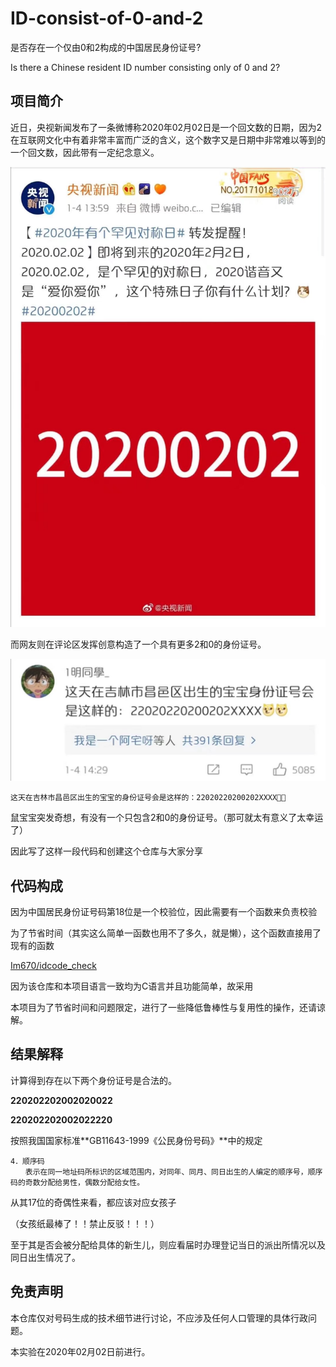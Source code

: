 # ID-consist-of-0-and-2

是否存在一个仅由0和2构成的中国居民身份证号?

Is there a Chinese resident ID number consisting only of 0 and 2?

## 项目简介

近日，央视新闻发布了一条微博称2020年02月02日是一个回文数的日期，因为2在互联网文化中有着非常丰富而广泛的含义，这个数字又是日期中非常难以等到的一个回文数，因此带有一定纪念意义。

![](Reference/Pic1.jpeg)

而网友则在评论区发挥创意构造了一个具有更多2和0的身份证号。

![](Reference/Pic2.jpeg)

```
这天在吉林市昌邑区出生的宝宝的身份证号会是这样的：22020220200202XXXX🐶🐶
```

鼠宝宝突发奇想，有没有一个只包含2和0的身份证号。（那可就太有意义了太幸运了）

因此写了这样一段代码和创建这个仓库与大家分享

## 代码构成

因为中国居民身份证号码第18位是一个校验位，因此需要有一个函数来负责校验

为了节省时间（其实这么简单一函数也用不了多久，就是懒），这个函数直接用了现有的函数 

[Im670/idcode_check](http://github.com/Im670/idcode_check)

因为该仓库和本项目语言一致均为C语言并且功能简单，故采用

本项目为了节省时间和问题限定，进行了一些降低鲁棒性与复用性的操作，还请谅解。

## 结果解释

计算得到存在以下两个身份证号是合法的。

**220202202002020022**

**220202202002022220**

按照我国国家标准**GB11643-1999《公民身份号码》**中的规定

```
4．顺序码
　　表示在同一地址码所标识的区域范围内，对同年、同月、同日出生的人编定的顺序号，顺序码的奇数分配给男性，偶数分配给女性。
```

从其17位的奇偶性来看，都应该对应女孩子

（女孩纸最棒了！！禁止反驳！！！）

至于其是否会被分配给具体的新生儿，则应看届时办理登记当日的派出所情况以及同日出生情况了。

## 免责声明

本仓库仅对号码生成的技术细节进行讨论，不应涉及任何人口管理的具体行政问题。

本实验在2020年02月02日前进行。

